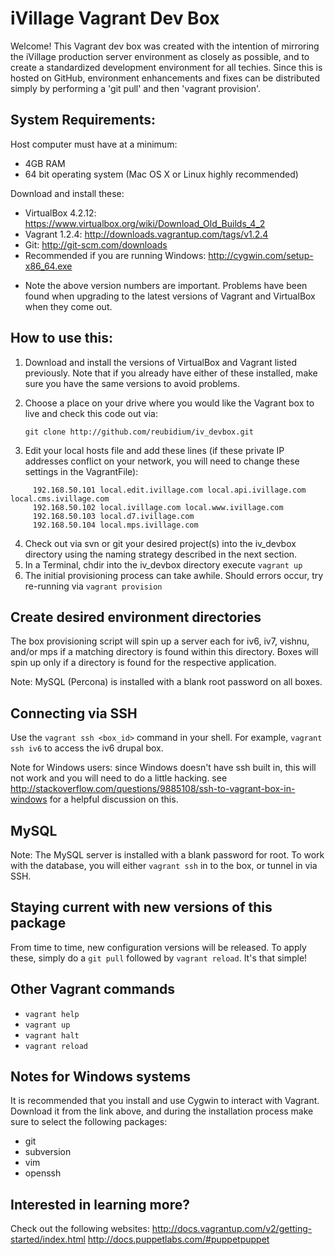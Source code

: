 iVillage Vagrant Dev Box
========================

Welcome!  This Vagrant dev box was created with the intention of mirroring the iVillage production server environment as closely as possible, and to create a standardized development environment for all techies.  Since this is hosted on GitHub, environment enhancements and fixes can be distributed simply by performing a 'git pull' and then 'vagrant provision'.

System Requirements:
--------------------
Host computer must have at a minimum:
   - 4GB RAM
   - 64 bit operating system (Mac OS X or Linux highly recommended)

Download and install these:
   - VirtualBox 4.2.12: <https://www.virtualbox.org/wiki/Download_Old_Builds_4_2>
   - Vagrant 1.2.4:  <http://downloads.vagrantup.com/tags/v1.2.4>
   - Git: <http://git-scm.com/downloads>
   - Recommended if you are running Windows: <http://cygwin.com/setup-x86_64.exe>

* Note the above version numbers are important.  Problems have been found when upgrading to the latest versions of Vagrant and VirtualBox when they come out.

How to use this:
----------------
  1. Download and install the versions of VirtualBox and Vagrant listed previously.  Note that if you already have either of these installed, make sure you have the same versions to avoid problems.
  2. Choose a place on your drive where you would like the Vagrant box to live and check this code out via:

     `git clone http://github.com/reubidium/iv_devbox.git`

  3. Edit your local hosts file and add these lines (if these private IP addresses conflict on your network, you will need to change these settings in the VagrantFile):
```
     192.168.50.101 local.edit.ivillage.com local.api.ivillage.com local.cms.ivillage.com
     192.168.50.102 local.ivillage.com local.www.ivillage.com
     192.168.50.103 local.d7.ivillage.com
     192.168.50.104 local.mps.ivillage.com
```
  4. Check out via svn or git your desired project(s) into the iv\_devbox directory using the naming strategy described in the next section.
  5. In a Terminal, chdir into the iv\_devbox directory execute `vagrant up`
  6. The initial provisioning process can take awhile.  Should errors occur, try re-running via `vagrant provision`

Create desired environment directories
--------------------------------------
The box provisioning script will spin up a server each for iv6, iv7, vishnu, and/or mps if a matching directory is found within this directory.  Boxes will spin up only if a directory is found for the respective application.

Note: MySQL (Percona) is installed with a blank root password on all boxes.

Connecting via SSH
------------------
Use the `vagrant ssh <box_id>` command in your shell.  For example, `vagrant ssh iv6` to access the iv6 drupal box.

Note for Windows users: since Windows doesn't have ssh built in, this will not work and you will need to do a little hacking.  see <http://stackoverflow.com/questions/9885108/ssh-to-vagrant-box-in-windows> for a helpful discussion on this.

MySQL
-----
Note: The MySQL server is installed with a blank password for root.  To work with the database, you will either `vagrant ssh` in to the box, or tunnel in via SSH.

Staying current with new versions of this package
-------------------------------------------------
From time to time, new configuration versions will be released.  To apply these, simply do a `git pull` followed by `vagrant reload`.  It's that simple!

Other Vagrant commands
----------------------
  - `vagrant help`
  - `vagrant up`
  - `vagrant halt`
  - `vagrant reload`

Notes for Windows systems
-------------------------
It is recommended that you install and use Cygwin to interact with Vagrant.  Download it from the link above, and during the installation process make sure to select the following packages:
  - git
  - subversion
  - vim
  - openssh

Interested in learning more?
----------------------------
Check out the following websites:
<http://docs.vagrantup.com/v2/getting-started/index.html>
<http://docs.puppetlabs.com/#puppetpuppet>
